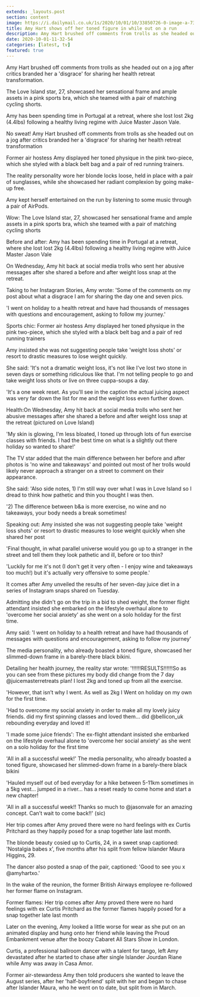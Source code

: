 ```yaml
---
extends: _layouts.post
section: content
image: https://i.dailymail.co.uk/1s/2020/10/01/10/33850726-0-image-a-73_1601545932103.jpg 
title: Amy Hart shows off her toned figure in while out on a run 
description: Amy Hart brushed off comments from trolls as she headed out on a jog after critics branded her a disgrace for sharing her health retreat transformation. 
date: 2020-10-01-11-32-54 
categories: [latest, tv] 
featured: true 
--- 
```

Amy Hart brushed off comments from trolls as she headed out on a jog after critics branded her a 'disgrace' for sharing her health retreat transformation.

The Love Island star, 27, showcased her sensational frame and ample assets in a pink sports bra, which she teamed with a pair of matching cycling shorts.

Amy has been spending time in Portugal at a retreat, where she lost lost 2kg (4.4lbs) following a healthy living regime with Juice Master Jason Vale.

No sweat! Amy Hart brushed off comments from trolls as she headed out on a jog after critics branded her a 'disgrace' for sharing her health retreat transformation

Former air hostess Amy displayed her toned physique in the pink two-piece, which she styled with a black belt bag and a pair of red running trainers.

The reality personality wore her blonde locks loose, held in place with a pair of sunglasses, while she showcased her radiant complexion by going make-up free.

Amy kept herself entertained on the run by listening to some music through a pair of AirPods. 

Wow: The Love Island star, 27, showcased her sensational frame and ample assets in a pink sports bra, which she teamed with a pair of matching cycling shorts

Before and after: Amy has been spending time in Portugal at a retreat, where she lost lost 2kg (4.4lbs) following a healthy living regime with Juice Master Jason Vale 

On Wednesday, Amy hit back at social media trolls who sent her abusive messages after she shared a before and after weight loss snap at the retreat.

Taking to her Instagram Stories, Amy wrote: 'Some of the comments on my post about what a disgrace I am for sharing the day one and seven pics.

'I went on holiday to a health retreat and have had thousands of messages with questions and encouragement, asking to follow my journey.' 

Sports chic: Former air hostess Amy displayed her toned physique in the pink two-piece, which she styled with a black belt bag and a pair of red running trainers

Amy insisted she was not suggesting people take 'weight loss shots' or resort to drastic measures to lose weight quickly. 

She said: 'It's not a dramatic weight loss, it's not like I've lost two stone in seven days or something ridiculous like that. I'm not telling people to go and take weight loss shots or live on three cuppa-soups a day.

'It's a one week reset. As you'll see in the caption the actual juicing aspect was very far down the list for me and the weight loss even further down. 

Health:On Wednesday, Amy hit back at social media trolls who sent her abusive messages after she shared a before and after weight loss snap at the retreat (pictured on Love Island)

'My skin is glowing, I'm less bloated, I toned up through lots of fun exercise classes with friends. I had the best time on what is a slightly out there holiday so wanted to share!'

The TV star added that the main difference between her before and after photos is 'no wine and takeaways' and pointed out most of her trolls would likely never approach a stranger on a street to comment on their appearance.  

She said: 'Also side notes, 1) I'm still way over what I was in Love Island so I dread to think how pathetic and thin you thought I was then. 

'2) The difference between b&a is more exercise, no wine and no takeaways, your body needs a break sometimes! 

Speaking out: Amy insisted she was not suggesting people take 'weight loss shots' or resort to drastic measures to lose weight quickly when she shared her post 

'Final thought, in what parallel universe would you go up to a stranger in the street and tell them they look pathetic and ill, before or too thin? 

'Luckily for me it's not (I don't get it very often - I enjoy wine and takeaways too much!) but it's actually very offensive to some people.'

It comes after Amy unveiled the results of her seven-day juice diet in a series of Instagram snaps shared on Tuesday. 

Admitting she didn't go on the trip in a bid to shed weight, the former flight attendant insisted she embarked on the lifestyle overhaul alone to 'overcome her social anxiety' as she went on a solo holiday for the first time. 

Amy said: 'I went on holiday to a health retreat and have had thousands of messages with questions and encouragement, asking to follow my journey'

The media personality, who already boasted a toned figure, showcased her slimmed-down frame in a barely-there black bikini.

Detailing her health journey, the reality star wrote: '‼️‼️‼️RESULTS‼️‼️‼️So as you can see from these pictures my body did change from the 7 day @juicemasterretreats plan! I lost 2kg and toned up from all the exercise. 

'However, that isn’t why I went. As well as 2kg I Went on holiday on my own for the first time.

'Had to overcome my social anxiety in order to make all my lovely juicy friends. did my first spinning classes and loved them... did @bellicon_uk rebounding everyday and loved it!

'I made some juice friends': The ex-flight attendant insisted she embarked on the lifestyle overhaul alone to 'overcome her social anxiety' as she went on a solo holiday for the first time



'All in all a successful week!' The media personality, who already boasted a toned figure, showcased her slimmed-down frame in a barely-there black bikini

'Hauled myself out of bed everyday for a hike between 5-11km sometimes in a 5kg vest... jumped in a river... has a reset ready to come home and start a new chapter!

'All in all a successful week!! Thanks so much to @jasonvale for an amazing concept. Can’t wait to come back!!' (sic) 

Her trip comes after Amy proved there were no hard feelings with ex Curtis Pritchard as they happily posed for a snap together late last month. 

The blonde beauty cosied up to Curtis, 24, in a sweet snap captioned: 'Nostalgia babes x', five months after his split from fellow Islander Maura Higgins, 29.

The dancer also posted a snap of the pair, captioned: 'Good to see you x @amyhartxo.'

In the wake of the reunion, the former British Airways employee re-followed her former flame on Instagram.

Former flames: Her trip comes after Amy proved there were no hard feelings with ex Curtis Pritchard as the former flames happily posed for a snap together late last month

Later on the evening, Amy looked a little worse for wear as she put on an animated display and hung onto her friend while leaving the Proud Embankment venue after the boozy Cabaret All Stars Show in London.

Curtis, a professional ballroom dancer with a talent for tango, left Amy devastated after he started to chase after single Islander Jourdan Riane while Amy was away in Casa Amor.

Former air-stewardess Amy then told producers she wanted to leave the August series, after her 'half-boyfriend' split with her and began to chase after Islander Maura, who he went on to date, but split from in March.

